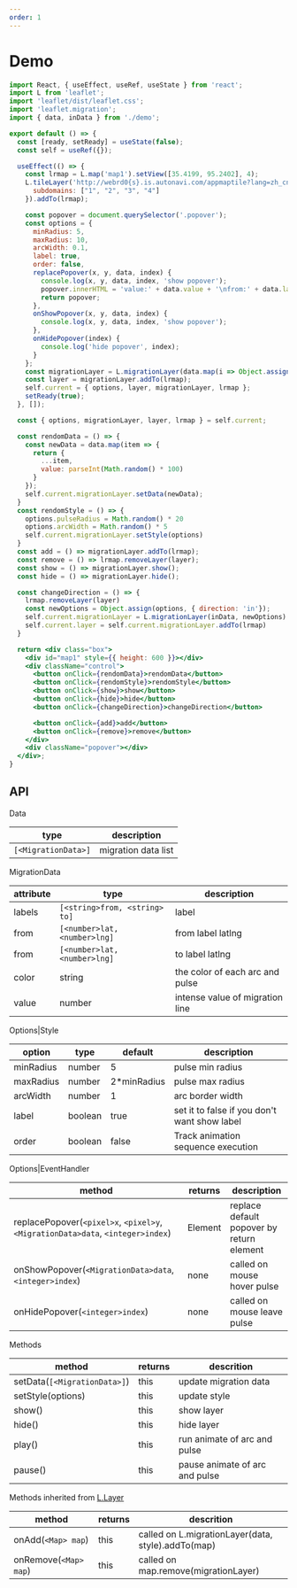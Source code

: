```yaml
---
order: 1
---
```


# Demo

```jsx
import React, { useEffect, useRef, useState } from 'react';
import L from 'leaflet';
import 'leaflet/dist/leaflet.css';
import 'leaflet.migration';
import { data, inData } from './demo';

export default () => {
  const [ready, setReady] = useState(false);
  const self = useRef({});

  useEffect(() => {
    const lrmap = L.map('map1').setView([35.4199, 95.2402], 4);
    L.tileLayer('http://webrd0{s}.is.autonavi.com/appmaptile?lang=zh_cn&size=1&scale=1&style=8&x={x}&y={y}&z={z}', {
      subdomains: ["1", "2", "3", "4"]
    }).addTo(lrmap);

    const popover = document.querySelector('.popover');
    const options = {
      minRadius: 5,
      maxRadius: 10,
      arcWidth: 0.1,
      label: true,
      order: false,
      replacePopover(x, y, data, index) {
        console.log(x, y, data, index, 'show popover');
        popover.innerHTML = 'value:' + data.value + '\nfrom:' + data.labels[1] + '\nto:' + data.labels[0]
        return popover;
      },
      onShowPopover(x, y, data, index) {
        console.log(x, y, data, index, 'show popover');
      },
      onHidePopover(index) {
        console.log('hide popover', index);
      }
    };
    const migrationLayer = L.migrationLayer(data.map(i => Object.assign(i, {  })), options);
    const layer = migrationLayer.addTo(lrmap);
    self.current = { options, layer, migrationLayer, lrmap };
    setReady(true);
  }, []);

  const { options, migrationLayer, layer, lrmap } = self.current;

  const rendomData = () => {
    const newData = data.map(item => {
      return {
        ...item,
        value: parseInt(Math.random() * 100)
      }
    });
    self.current.migrationLayer.setData(newData);
  }
  const rendomStyle = () => {
    options.pulseRadius = Math.random() * 20
    options.arcWidth = Math.random() * 5
    self.current.migrationLayer.setStyle(options)
  }
  const add = () => migrationLayer.addTo(lrmap);
  const remove = () => lrmap.removeLayer(layer);
  const show = () => migrationLayer.show();
  const hide = () => migrationLayer.hide();

  const changeDirection = () => {
    lrmap.removeLayer(layer)
    const newOptions = Object.assign(options, { direction: 'in'});
    self.current.migrationLayer = L.migrationLayer(inData, newOptions)
    self.current.layer = self.current.migrationLayer.addTo(lrmap)
  }

  return <div class="box">
    <div id="map1" style={{ height: 600 }}></div>
    <div className="control">
      <button onClick={rendomData}>rendomData</button>
      <button onClick={rendomStyle}>rendomStyle</button>
      <button onClick={show}>show</button>
      <button onClick={hide}>hide</button>
      <button onClick={changeDirection}>changeDirection</button>

      <button onClick={add}>add</button>
      <button onClick={remove}>remove</button>
    </div>
    <div className="popover"></div>
  </div>;
}
```

## API

Data

type|description
--|--
`[<MigrationData>]`| migration data list

MigrationData

attribute|type|description
--|--|--
labels|`[<string>from, <string> to]`|label
from|`[<number>lat, <number>lng]`|from label latlng
from|`[<number>lat, <number>lng]`|to label latlng
color|string|the color of each arc and pulse
value|number|intense value of migration line

Options|Style

option|type|default|description
--|--|--|--
minRadius|number|5|pulse min radius
maxRadius|number|2*minRadius|pulse max radius
arcWidth|number|1|arc border width
label|boolean|true|set it to false if you don't want show label
order|boolean|false|Track animation sequence execution

Options|EventHandler

method|returns|description
--|--|--
replacePopover(`<pixel>x`, `<pixel>y`, `<MigrationData>data`, `<integer>index`)|Element|replace default popover by return element
onShowPopover(`<MigrationData>data`, `<integer>index`)|none|called on mouse hover pulse
onHidePopover(`<integer>index`)|none|called on mouse leave pulse

Methods

method|returns|descrition
--|--|--
setData(`[<MigrationData>]`)|this|update migration data
setStyle(options)|this|update style
show()|this|show layer
hide()|this|hide layer
play()|this|run animate of arc and pulse
pause()|this|pause animate of arc and pulse

Methods inherited from [L.Layer](https://leafletjs.com/reference-1.5.0.html#layer)

method|returns|descrition
--|--|--
onAdd(`<Map> map`)|this|called on L.migrationLayer(data, style).addTo(map)
onRemove(`<Map> map`)|this|called on map.remove(migrationLayer)
